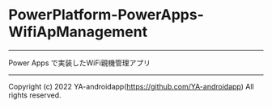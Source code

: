 # PowerPlatform-PowerApps-WifiApManagement

---

Power Apps で実装したWiFi親機管理アプリ

---

Copyright (c) 2022 YA-androidapp(https://github.com/YA-androidapp) All rights reserved.
